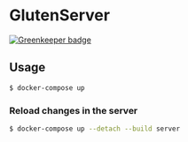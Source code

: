 # GlutenServer

[![Greenkeeper badge](https://badges.greenkeeper.io/DESQOL/GlutenServer.svg)](https://greenkeeper.io/)

## Usage
```sh
$ docker-compose up
```

### Reload changes in the server
```sh
$ docker-compose up --detach --build server
```

